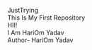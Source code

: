 JustTrying 
<br>
This Is My First Repository 
<br>
HII! 
<br>
I Am HariOm Yadav 
<br>
Author- HariOm Yadav
